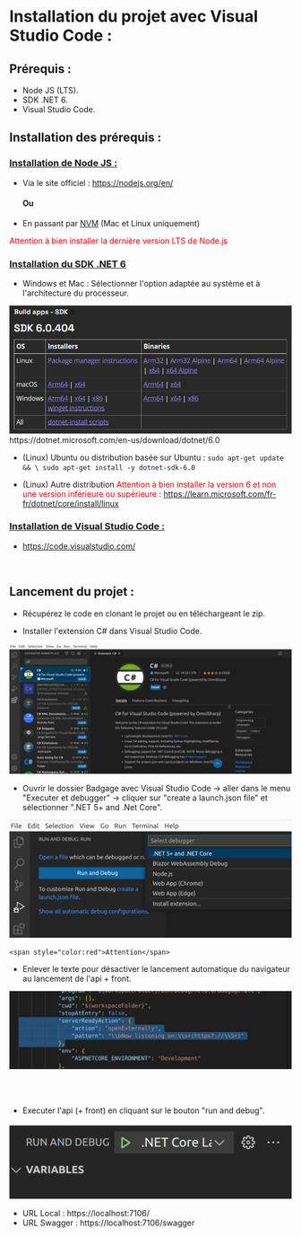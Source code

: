 Installation du projet avec Visual Studio Code :
=============

## Prérequis :
- Node JS (LTS).
- SDK .NET 6.
- Visual Studio Code.

## Installation des prérequis :

### <ins>Installation de Node JS :</ins>
- Via le site officiel : https://nodejs.org/en/ 
    #### Ou
- En passant par [NVM](https://github.com/nvm-sh/nvm) (Mac et Linux uniquement)

<span style="color:red"> Attention à bien installer la dernière version LTS de Node.js </span>

### <ins>Installation du SDK .NET 6</ins>

- Windows et Mac : Sélectionner l'option adaptée au système et à l'architecture du processeur.
<img src="https://raw.githubusercontent.com/huhulacolle/Badgage/master/Docs/img/dotnet%20download.png">
https://dotnet.microsoft.com/en-us/download/dotnet/6.0

- (Linux) Ubuntu ou distribution basée sur Ubuntu : ```sudo apt-get update && \ sudo apt-get install -y dotnet-sdk-6.0```

- (Linux) Autre distribution <span style="color:red">Attention à bien installer la version 6 et non une version inférieure ou supérieure </span> : https://learn.microsoft.com/fr-fr/dotnet/core/install/linux

### <ins>Installation de Visual Studio Code :</ins>
- https://code.visualstudio.com/
<br>

## Lancement du projet :
- Récupérez le code en clonant le projet ou en téléchargeant le zip. <br>

- Installer l'extension C# dans Visual Studio Code.
<img src="https://raw.githubusercontent.com/huhulacolle/Badgage/master/Docs/img/extension%20c%23.png">

- Ouvrir le dossier Badgage avec Visual Studio Code -> aller dans le menu "Executer et debugger" -> cliquer sur "create a launch.json file" et sélectionner ".NET 5+ and .Net Core".
<img src="https://raw.githubusercontent.com/huhulacolle/Badgage/master/Docs/img/create%20launch.json.png">

    <span style="color:red">Attention</span>
- Enlever le texte pour désactiver le lancement automatique du navigateur au lancement de l'api + front.
<img src="https://raw.githubusercontent.com/huhulacolle/Badgage/master/Docs/img/ne%20pas%20ouvrir%20le%20navigateur.png">

<br><br>
- Executer l'api (+ front) en cliquant sur le bouton "run and debug".
<img src="https://raw.githubusercontent.com/huhulacolle/Badgage/master/Docs/img/run.png">


- URL Local : https://localhost:7106/
- URL Swagger : https://localhost:7106/swagger